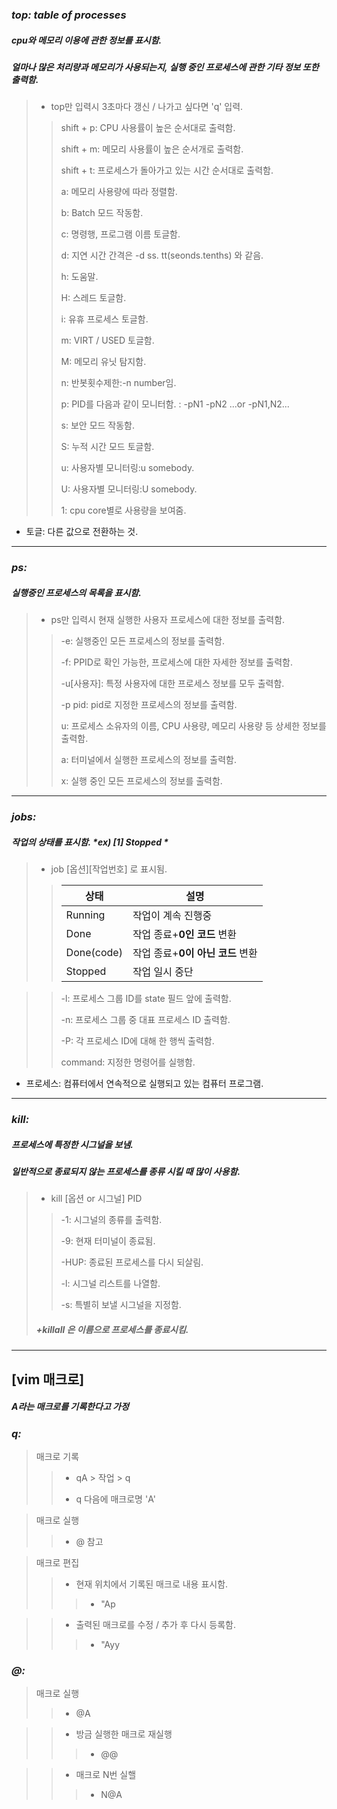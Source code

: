 ### *top: table of processes*
##### cpu와 메모리 이용에 관한 정보를 표시함.
##### 얼마나 많은 처리량과 메모리가 사용되는지, 실행 중인 프로세스에 관한 기타 정보 또한 출력함.

>* top만 입력시 3초마다 갱신 / 나가고 싶다면 'q' 입력.
>>shift + p: CPU 사용률이 높은 순서대로 출력함.
>>
>>shift + m: 메모리 사용률이 높은 순서개로 출력함.
>>
>>shift + t: 프로세스가 돌아가고 있는 시간 순서대로 출력함.
>>
>>a: 메모리 사용량에 따라 정렬함.
>>
>>b: Batch 모드 작동함.
>>
>>c: 명령행, 프로그램 이름 토글함.
>>
>>d: 지연 시간 간격은 -d ss. tt(seonds.tenths) 와 같음.
>>
>>h: 도움말.
>>
>>H: 스레드 토글함.
>>
>>i: 유휴 프로세스 토글함.
>>
>>m: VIRT / USED 토글함.
>>
>>M: 메모리 유닛 탐지함.
>>
>>n: 반봇횟수제한:-n number임.
>>
>>p: PID를 다음과 같이 모니터함. : -pN1 -pN2 ...or -pN1,N2...
>>
>>s: 보안 모드 작동함.
>>
>>S: 누적 시간 모드 토글함.
>>
>>u: 사용자별 모니터링:u somebody.
>>
>>U: 사용자별 모니터링:U somebody.
>>
>>1: cpu core별로 사용량을 보여줌.

* 토글: 다른 값으로 전환하는 것.

---

### *ps:*
##### 실행중인 프로세스의 목록을 표시함.

>* ps만 입력시 현재 실행한 사용자 프로세스에 대한 정보를 출력함.
>
>>-e: 실행중인 모든 프로세스의 정보를 출력함.
>>
>>-f: PPID로 확인 가능한, 프로세스에 대한 자세한 정보를 출력함.
>>
>>-u[사용자]: 특정 사용자에 대한 프로세스 정보를 모두 출력함.
>>
>>-p pid: pid로 지정한 프로세스의 정보를 출력함.
>>
>>u: 프로세스 소유자의 이름, CPU 사용량, 메모리 사용량 등 상세한 정보를 출력함.
>>
>>a: 터미널에서 실행한 프로세스의 정보를 출력함.
>>
>>x: 실행 중인 모든 프로세스의 정보를 출력함.


---
### *jobs:*
##### 작업의 상태를 표시함. *ex) [1] Stopped *

>* job [옵션][작업번호] 로 표시됨.
>>|상태|설명|
>>|------|---|
>>|Running|작업이 계속 진행중|
>>|Done|작업 종료+**0인 코드** 변환|
>>|Done(code)|작업 종료+**0이 아닌 코드** 변환|
>>|Stopped|작업 일시 중단|

>>-l: 프로세스 그룹 ID를 state 필드 앞에 출력함.
>>
>>-n: 프로세스 그룹 중 대표 프로세스 ID 출력함.
>>
>>-P: 각 프로세스 ID에 대해 한 행씩 출력함.
>>
>>command: 지정한 명령어를 실행함. 

* 프로세스: 컴퓨터에서 연속적으로 실행되고 있는 컴퓨터 프로그램.
---
### *kill:*
##### 프로세스에 특정한 시그널을 보냄.
##### 일반적으로 종료되지 않는 프로세스를 종류 시킬 때 많이 사용함.

>* kill [옵션 or 시그널] PID
>>-1: 시그널의 종류를 출력함.
>>
>>-9: 현재 터미널이 종료됨.
>>
>>-HUP: 종료된 프로세스를 다시 되살림.
>>
>>-l: 시그널 리스트를 나열함.
>>
>>-s: 특별히 보낼 시그널을 지정함.
>>
> ##### +*killall* 은 *이름*으로 프로세스를 종료시킴.
---

## [vim 매크로]

##### **A라는 매크로를 기록한다고 가정**

### *q:*
>매크로 기록
>> * qA > 작업 > q
>> 
>> * q 다음에 매크로명 'A' 

>매크로 실행
>> * @ 참고

>매크로 편집
>> * 현재 위치에서 기록된 매크로 내용 표시함.
>>>* "Ap

>> * 출력된 매크로를 수정 / 추가 후 다시 등록함.
>>> * "Ayy

### *@:*

>매크로 실행
>> * @A

>> * 방금 실행한 매크로 재실행
>>> * @@

>> * 매크로 N번 실핼
>>> * N@A
 
 
 
 
 
